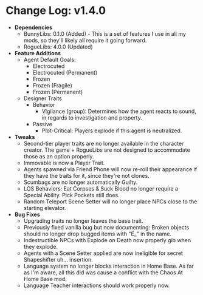 ﻿#       Change Log: v1.4.0
- **Dependencies**
  - BunnyLibs: 0.1.0 (Added) - This is a set of features I use in all my mods, so they'll likely all require it going forward.
  - RogueLibs: 4.0.0 (Updated)
- **Feature Additions**
  - Agent Default Goals: 
    - Electrocuted
    - Electrocuted (Permanent)
    - Frozen
    - Frozen (Fragile)
    - Frozen (Permanent)
  - Designer Traits
    - Behavior
      - Vigilance (group): Determines how the agent reacts to sound, in regards to investigation and property.
    - Passive
      - Plot-Critical: Players explode if this agent is neutralized.
- **Tweaks**
  - Second-tier player traits are no longer available in the character creator. The game + RogueLibs are not designed to accommodate those as an option properly.
  - Immovable is now a Player Trait.
  - Agents spawned via Friend Phone will now re-roll their appearance if they have the traits for it, since they're not clones.
  - Scumbags are no longer automatically Guilty.
  - LOS Behaviors: Eat Corpses & Suck Blood no longer require a Special Ability. Pick Pockets still does.
  - Random Teleport Scene Setter will no longer place NPCs close to the starting elevator. 
- **Bug Fixes**
  - Upgrading traits no longer leaves the base trait.
  - Previously fixed vanilla bug but now documenting: Broken objects should no longer drop bugged items with "E_" in the name.
  - Indestructible NPCs with Explode on Death now properly gib when they explode.
  - Agents with a Scene Setter applied are now ineligible for secret Shapeshifter uh... insertion.
  - Language system no longer blocks interaction in Home Base. As far as I'm aware, all this did was cause a conflict with the Chaos At Home Base mod.
  - Language Teacher interactions should work properly now.